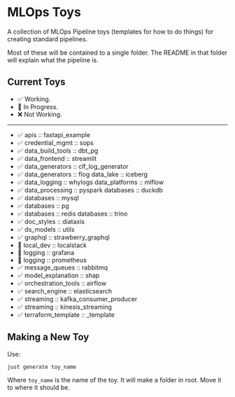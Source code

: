 # MLOps Toys

A collection of MLOps Pipeline toys (templates for how to do things) for creating standard pipelines.

Most of these will be contained to a single folder.  The README in that folder will explain what the pipeline is.

## Current Toys

- :white_check_mark: Working.
- :construction: In Progress.
- :x: Not Working.

---

- :white_check_mark: apis :: fastapi_example
- :white_check_mark: credential_mgmt :: sops
- :white_check_mark: data_build_tools :: dbt_pg
- :white_check_mark: data_frontend :: streamlit
- :white_check_mark: data_generators :: clf_log_generator
- :white_check_mark: data_generators :: flog
data_lake :: iceberg
- :white_check_mark: data_logging :: whylogs
data_platforms :: mlflow
- :white_check_mark: data_processing :: pyspark
databases :: duckdb
- :white_check_mark: databases :: mysql
- :white_check_mark: databases :: pg
- :white_check_mark: databases :: redis
databases :: trino
- :white_check_mark: doc_styles :: diataxis
- :white_check_mark: ds_models :: utils
- :white_check_mark: graphql :: strawberry_graphql
- :construction: local_dev :: localstack
- :construction: logging :: grafana
- :construction: logging :: prometheus
- :white_check_mark: message_queues :: rabbitmq
- :white_check_mark: model_explanation :: shap
- :white_check_mark: orchestration_tools :: airflow
- :white_check_mark: search_engine :: elasticsearch
- :white_check_mark: streaming :: kafka_consumer_producer
- :white_check_mark: streaming :: kinesis_streaming
- :white_check_mark: terraform_template :: \_template

## Making a New Toy

Use:

```shell
just generate toy_name
```

Where `toy_name` is the name of the toy.  It will make a folder in root.  Move it to where it should be.
